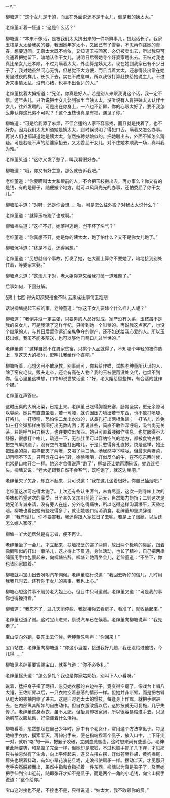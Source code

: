     一八二 

   柳塘道：“这个女儿是干的，而且在外面说还不是干女儿，倒是我的姨太太。”

   老绅董听着一怔道：“这是什么话？”

   柳塘道：“本来不像话，是被我们太太挤出来的一件新鲜事儿，提起话长了。我家玉枝是太太给我买的妾，我因她年岁太小，又因已有了雪蓉，不忍再作践她的青春，想要退回。无奈太太既不肯依，又知道玉枝回家，必仍被卖出去，所以我只可变通着把她留下，暗地认作干女儿，说明日后替她寻个好婆家聘出去。玉枝对我也真比亲女儿还孝顺，不过为瞒着太太，外面算是姨太太。现在她到我家已有不少日子了，我对她虽然问心无愧，但总觉不大方便，而且当着太太，还总得装出常在她房里过夜的样儿，长久下去，实在不成意味，所以我很打算赶快给她说主儿。不过近来事情太乱，没有心绪，也寻不出合适的人。”

   老绅董挑着大拇指道：“兄弟，你真是好人。若是别人来跟我说这个话，我一定不信。这年头儿，只听说把干女儿娶到家里当姨太太，没听说有人肯把姨太太认作干女儿，往外发聘的。可是出在你身上，一点也不新鲜，你的心眼太好了，要不我怎么非认你这兄弟不可呢？！这个玉枝也真是有福，遇见了你。”

   柳塘道：“可是给我添了麻烦，不但合适的人家不容易找，而且就是找着了，也不好办。因为我们太太知道她是姨太太，到时候说明了得犯口舌，瞒着又怎么办事。再说人们也都知道她是姨太太，忽然按聘姑娘似的，把她聘出去，外面不知怎么猜疑。可是若哑不声的给婆家抬去，又太委屈干女儿，对不住她孝顺我一场，真叫我为难。”

   老绅董笑道：“这你又发了愁了，叫我看很好办。”

   柳塘道：“哦，你又有好主意，那么就告诉我吧。”

   老绅董道：“你要瞒叫太太和眼前的人，不会把玉枝搬出去，再办事么？你又有的是钱，有的是房子，随便搬个地方，就可以风风光光的办事，还怕委屈了你干女儿。”

   柳塘拍手道：“对呀，还是你会想……呦，可是怎么往外搬？对我太太说什么？”

   老绅董道：“就算玉枝跑了也成啊。”

   柳塘摇头道：“这样不好，她落得逃跑，岂不坏了名气？”

   老绅董道：“你真想不开，她是你的姨太太，跑了怕什么？又不是你女儿跑了。”

   柳塘沉吟道：“终是不妥，还得另想。”

   老绅董道：“另想就借个事故，打发了她，在大面上算你不要她了，暗地接到别处住着，等婆家来娶。”

   柳塘点头道：“这法儿才对，老大姐你算又给我打破一道难题了。”

   后事如何，下回分解。

   §第十七回 得失幻须臾拾金不昧 去来成往事倚玉难期

   话说柳塘提起玉枝的事，老绅董道：“你这干女儿要嫁个什么样儿人呢？”

   柳塘道：“我倒并没一定主张，只要男的人品好就成，家产没有关系，玉枝虽不是我的亲女儿，可是我活了这样年纪，只听到她一个叫爹的。再说我这点家产，也没个继承的人，与其日后留作远近亲族争夺的财产，还不如送给我心爱的人。所以玉枝出嫁，我虽不能多陪送，也可以够他们两口儿过半世的。”

   老绅董道：“这样自然不在男家贫富，只挑个人品就得了，不知哪个年轻的被你选上，享这天大的福分，赶明儿我给作个媒吧。”

   柳塘听着，心想这可不敢承教，别事尚可，你若给作媒，试想老绅董所认识的人，除了窑皮毛伙，贩夫走卒，还会有高在人物？我的玉枝便再没处交代，也烦不到你。但心里虽这样想，口中却说世故话道：“好，老大姐给留些神，有合适的就作个媒。”

   老绅董连声答应。

   这时压桌的大碗汤菜，已摆上来。老绅董已吃得胸腹充塞，肠胃坚实，更无余隙可以容纳。她只有直直坐着，若一弯腰，就许因压力喷出若干东西，也不敢打喷嚏、打咯儿，一打喷嚏，恐怕像二龙出水似的，从鼻孔打出两根鱼翅；一打咯儿，难免如三打金弹那样由喉间打出无数肉团；再说甚些，简直不敢作深呼吸，吸气尚无关系，若是呼气用力稍大，也许要吹出东西。她只可直着腰微作喘息，也觉胀得不大舒服，很想打个咯儿，疏通一下，无奈肚里可以容纳空气的地方，都被食物占据，把空气早挤跑了，没有空气怎能打出咯儿，于是只憋得鼻孔直掀。饶是这样，她还把压桌的菜，每样都夹了两箸，又喝了两口汤。汤居然冲下喉咙，但最末两箸菜，却再咽不下去，只可含在口中打转，徐徐嘴嚼，好似反刍的牛，在不吃东西时候，也常是口吻开合一样。她这才舍得说声“饱了”，柳塘还让她再添碗饭，她连连摇头。柳塘又说：“老大姐跟我自然不会客气，既吃饱了，就这边坐吧。”

   老绅董欠了欠身，却立不起来，只可说道：“我在这儿坐着很好，你自己抽烟吧。”

   老绅董这次可吃得太饱了。上次还有些认生客气，未肯尽量，这次一则寻味上次的美味和希望这次的享受，日子甚久又加期前饿了两天，自然竭力捞捎；二则这次是她兄弟专诚奉请，没有旁人在座，分外吃得痛快，所以吃得这样沟满壕平，天昏地暗。柳塘也看出她有些吃得多了，就让她吸口烟消消食。老绅董却坚决辞谢道：“我有理儿，你不要害我，我还得跟人家过日子去呢。若是上了烟瘾，以后还怎么嫁人家呀。”

   柳塘一听大姐居然是有志者，便不再让。

   老绅董坐了一会儿，才立起来，扶墙摸壁的遛了两趟，放出两个极响的臭屁，跟着像鹅叫似的打出一串咯儿，这才得上下贯通，身体活动，也长了精神，自己把两串鸽蛋用手巾包裹起来，向柳塘告辞。柳塘让她再坐会儿，老绅董道：“不坐下，你也该回家歇着。”

   柳塘就叫宝山出去吩咐汽车伺候。老绅董临行说道：“我回去听你的信儿，几时用我我几时去。还有你干女儿的亲事，我也上心。”

   柳塘心想这件事不用劳老大姐上心，但目中只可道谢。老绅董又道：“可是我的事你也得操持着。”

   柳塘道：“我忘不了，过几天消停些，我就接你去看房子，看准了，就收拾起来。”

   老绅董也道了谢。这时宝山进来，禀说汽车已在候着。老绅董向柳塘说声：“我先走了。”

   宝山便向外跑，要先出去伺候。老绅董忽叫声：“你回来！”

   宝山站住，老绅董向柳塘道：“你这小当差，接送我好几趟，我还没给过他钱，今儿得……”

   柳塘见老绅董要赏赐宝山，就客气道：“你不必多礼。”

   老绅董摇头道：“怎么多礼？我也是你家姑奶奶，别叫下人小看呀。”

   说着，猛把身子扭了两扭，忽见她衣服的右边袖子，竟变得空瘪了，像戏台上唱八大锤，王佐断臂以后，一只衣袖空着悬荡的情形一样。但她并非断臂，而是把右臂从肥大的衣袖内缩了进去。这是旧时老太太的惯技，每逢身上作痒，就把手缩进去，在内部纵其所如的自由动作。但自衣服改瘦以后，这妙技就无可复施，几乎失传了。老绅董这身寿衣，虽不太肥，但抬肩却极宽阔，所以很容易缩进手去。只见她胸前衣服乱动，好像藏着什么活物。

   柳塘看着，忽然想起在自己少年时，家中有个老女仆，常用这个方法拿虱子。每见她缩手衣内，摸索半天，再伸出手来，便在指端捏着个虱子，放入口中，上下牙尖一对，就听“咯”的一声，把虱子咬破，立刻血溅唇齿，这时想来尚有些恶心。老绅董此际姿势，和拿虱子完全一样，但她却是取钱，不过也顺手抓了几下痒，才见那只右袖忽然有了生命，向上平伸起来，遂又左摆右摆，好似苍鹰抖翅，黄狗摇尾，肩头也跟着抖动，有如小翠花演花旦戏，走浪带使肩矛一样。摆动半天，才见那只老手突然脱颖而出，果然中指和食指捏着一件东西。柳塘以为真是虱子了，及至她把手伸到宝山近前，随即张开才知不是虱子，而是两个一角的小毛钱，向宝山摇手说道：“这个给你。”

   宝山这时接也不是，不接也不是，只得说道：“姑太太，我不敢领你的赏。”

